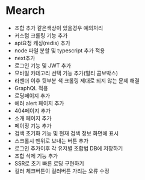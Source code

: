 # Mearch
- 조합 추가 같은색상이 있을경우 예외처리
- 커스텀 크롤링 기능 추가
- api요청 캐싱(redis) 추가
- node 파일 분할 및 typescript 추가 적용
- next추가
- 로그인 기능 및 JWT 추가
- 모바일 카테고리 선택 기능 추가(멀티 콤보박스)
- 라벤더 이후 뒷부분 색 크롤링 제대로 되지 않는 문제 해결
- GraphQL 적용
- 로딩페이지 추가
- 에러 alert 페이지 추가
- 404페이지 추가
- 소개 페이지 추가
- 페이징 기능 추가
- 검색 초기화 기능 및 현재 검색 정보 화면에 표시
- 스크롤시 맨위로 보내는 버튼 추가
- 로그인 추가이후 각 유저별 조합법 DB에 저장하기
- 조합 삭제 기능 추가
- SSR로 초기 빠른 로딩 구현하기
- 컬러 체크버튼이 컬러버튼 가리는 오류 수정